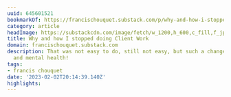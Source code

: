 ```yaml
---
uuid: 645601521
bookmarkOf: https://francischouquet.substack.com/p/why-and-how-i-stopped-doing-client
category: article
headImage: https://substackcdn.com/image/fetch/w_1200,h_600,c_fill,f_jpg,q_auto:good,fl_progressive:steep,g_auto/https%3A%2F%2Fsubstack-post-media.s3.amazonaws.com%2Fpublic%2Fimages%2Ff1d8a41f-aa16-446a-95e3-93a4de658858_3543x2530.png
title: Why and how I stopped doing Client Work
domain: francischouquet.substack.com
description: That was not easy to do, still not easy, but such a change for my creativity
  and mental health!
tags:
- francis chouquet
date: '2023-02-02T20:14:39.140Z'
highlights: 
---
```



